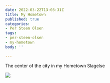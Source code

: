 ```yaml
---
date: 2022-03-22T13:08:31Z
title: My Hometown
published: true
categories:
- Per Steen Olsen
tags:
- per-steen-olsen
- my-hometown
body: ''

---
```

The center of the city in my Hometown Slagelse

![](/images-posts/slagelse.jpg)